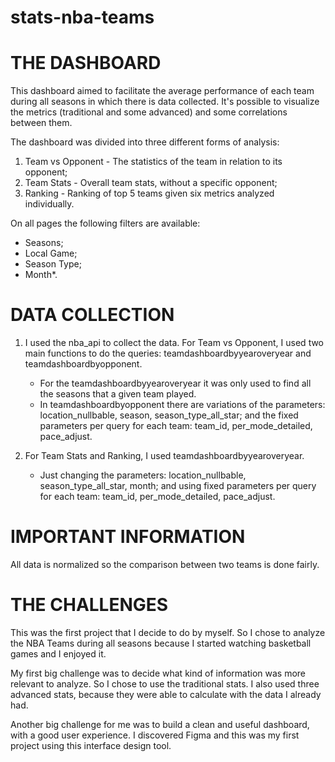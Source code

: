 # stats-nba-teams

<h1>THE DASHBOARD</h1>

This dashboard aimed to facilitate the average performance of each team during all seasons in which there is data collected. It's possible to visualize the metrics (traditional and some advanced) and some correlations between them.


The dashboard was divided into three different forms of analysis:

  1. Team vs Opponent - The statistics of the team in relation to its opponent;
  2. Team Stats - Overall team stats, without a specific opponent;
  3. Ranking - Ranking of top 5 teams given six metrics analyzed individually.


On all pages the following filters are available:

  - Seasons;
  - Local Game;
  - Season Type;
  - Month*.
  
 <h1> DATA COLLECTION </h1>

1) I used the nba_api to collect the data.
For Team vs Opponent,  I used two main functions to do the queries: teamdashboardbyyearoveryear and teamdashboardbyopponent.
    - For the teamdashboardbyyearoveryear  it was only used to find all the seasons that a given team played.
    - In teamdashboardbyopponent there are variations of the parameters: location_nullbable, season, season_type_all_star; and the fixed parameters per query for each team: team_id, per_mode_detailed, pace_adjust.

2) For Team Stats and Ranking,  I used teamdashboardbyyearoveryear.

    - Just changing the parameters: location_nullbable, season_type_all_star, month; and using fixed parameters per query for each team: team_id, per_mode_detailed, pace_adjust.
    
<h1> IMPORTANT INFORMATION</h1> 

All data is normalized so the comparison between two teams is done fairly.

<h1> THE CHALLENGES</h1> 

This was the first project that I decide to do by myself. So I chose to analyze the NBA Teams during all seasons because I started watching basketball games and I enjoyed it. 

My first big challenge was to decide what kind of information was more relevant to analyze. So I chose to use the traditional stats. I also used three advanced stats, because they were able to calculate with the data I already had. 

Another big challenge for me was to build a clean and useful dashboard, with a good user experience. I discovered Figma and this was my first project using this interface design tool. 
